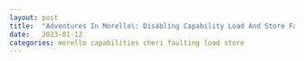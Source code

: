 ```yaml
---
layout: post
title:  "Adventures In Morello\: Disabling Capability Load And Store Faulting"
date:   2023-01-12
categories: morello capabilities cheri faulting load store
---
```


